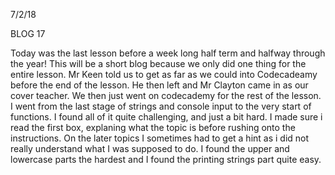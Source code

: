 7/2/18


BLOG 17

Today was the last lesson before a week long half term and halfway through the year! This will be a short blog because we only did one thing for the entire lesson. Mr Keen told us to get as far as we could into Codecadeamy before the end of the lesson. He then left and Mr Clayton came in as our cover teacher. We then just went on codecademy for the rest of the lesson. I went from the last stage of strings and console input to the very start of functions. I found all of it quite challenging, and just a bit hard. I made sure i read the first box, explaning what the topic is before rushing onto the instructions. On the later topics I sometimes had to get a hint as i did not really understand what I was supposed to do. I found the upper and lowercase parts the hardest and I found the printing strings part quite easy.
